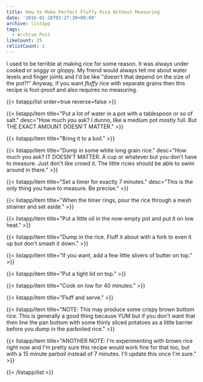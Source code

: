 ```yaml
---
title: How to Make Perfect Fluffy Rice Without Measuring
date: '2016-01-28T01:27:30+00:00'
archive: listapp
tags: 
  - Archive Post
likeCount: 25
relistCount: 1
---
```


I used to be terrible at making rice for some reason. It was always under cooked or soggy or gloppy. My friend would always tell me about water levels and finger joints and I'd be like "doesn't that depend on the size of the pot?!" Anyway, if you want *fluffy* rice with separate grains then this recipe is fool-proof and also requires no measuring.

<!--more-->

{{< listapp/list order=true reverse=false >}}

   {{< listapp/item title="Put a lot of water in a pot with a tablespoon  or so of salt."
      desc="How much you ask? I dunno, like a medium pot mostly full. But THE EXACT AMOUNT DOESN'T MATTER." >}}

   {{< listapp/item title="Bring it to a boil." >}}

   {{< listapp/item title="Dump in some white long grain rice."
      desc="How much you ask? IT DOESN'T MATTER. A cup or whatever but you don't have to measure. Just don't like crowd it. The little ricies should be able to swim around in there." >}}

   {{< listapp/item title="Set a timer for exactly 7 minutes."
      desc="This is the only thing you have to measure. Be precise." >}}

   {{< listapp/item title="When the timer rings, pour the rice through a mesh strainer and set aside." >}}

   {{< listapp/item title="Put a little oil in the now-empty pot and put it on low heat." >}}

   {{< listapp/item title="Dump in the rice. Fluff it about with a fork to even it up but don't smash it down." >}}

   {{< listapp/item title="If you want, add a few little slivers of butter on top." >}}

   {{< listapp/item title="Put a tight lid on top." >}}

   {{< listapp/item title="Cook on low for 40 minutes." >}}

   {{< listapp/item title="Fluff and serve." >}}

   {{< listapp/item title="NOTE: This may produce some crispy brown bottom rice. This is generally a good thing because YUM but if you don't want that then line the pan bottom with some thinly sliced potatoes as a little barrier before you dump in the parboiled rice." >}}

   {{< listapp/item title="ANOTHER NOTE: I'm experimenting with brown rice right now and I'm pretty sure this recipe would work fine for that too, but with a 15 minute parboil instead of 7 minutes. I'll update this once I'm sure." >}}

{{< /listapp/list >}}
